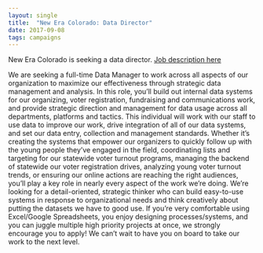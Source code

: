 ```yaml
---
layout: single
title:  "New Era Colorado: Data Director"
date: 2017-09-08
tags: campaigns
---
```


New Era Colorado is seeking a data director.
[Job description here](http://neweracolorado.org/2017/08/31/now-hiring-data-manager/#.WbGtyrJ973h)

We are seeking a full-time Data Manager to work across all aspects of our organization to maximize our effectiveness through strategic data management and analysis. In this role, you’ll build out internal data systems for our organizing, voter registration, fundraising and communications work, and provide strategic direction and management for data usage across all departments, platforms and tactics. This individual will work with our staff to use data to improve our work, drive integration of all of our data systems, and set our data entry, collection and management standards. Whether it’s creating the systems that empower our organizers to quickly follow up with the young people they’ve engaged in the field, coordinating lists and targeting for our statewide voter turnout programs, managing the backend of statewide our voter registration drives, analyzing young voter turnout trends, or ensuring our online actions are reaching the right audiences, you’ll play a key role in nearly every aspect of the work we’re doing. We’re looking for a detail-oriented, strategic thinker who can build easy-to-use systems in response to organizational needs and think creatively about putting the datasets we have to good use. If you’re very comfortable using Excel/Google Spreadsheets, you enjoy designing processes/systems, and you can juggle multiple high priority projects at once, we strongly encourage you to apply! We can’t wait to have you on board to take our work to the next level.
